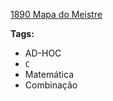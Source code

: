 [1890 Mapa do Meistre](https://www.urionlinejudge.com.br/judge/pt/problems/view/1890)

**Tags:**
- AD-HOC
- `C`
- Matemática
- Combinação